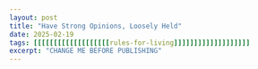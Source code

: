 ```yaml
---
layout: post
title: "Have Strong Opinions, Loosely Held"
date: 2025-02-19
tags: [[[[[[[[[[[[[[[[[[[rules-for-living]]]]]]]]]]]]]]]]]]]
excerpt: "CHANGE ME BEFORE PUBLISHING"
---
```

